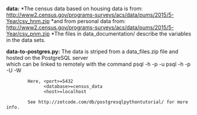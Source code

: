 **data:** 
  *The census data based on housing data is from:
    http://www2.census.gov/programs-surveys/acs/data/pums/2015/5-Year/csv_hnm.zip
  *and from personal data from:
    http://www2.census.gov/programs-surveys/acs/data/pums/2015/5-Year/csv_pnm.zip
  *The files in data_documentation/ describe the variables in the data sets.

**data-to-postgres.py:**
            The data is striped from a data_files.zip file and hosted on the PostgreSQL server              
            which can be linked to remotely with the command
              psql -h <host> -p <port> -u <database>
              psql -h <host> -p <port> -U <username> -W <password> <database>
            
            Here, <port>=5432 
                  <database>=census_data
                  <host>=localhost
                  
            See http://zetcode.com/db/postgresqlpythontutorial/ for more info.
